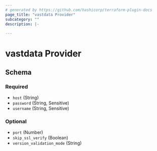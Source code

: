 ```yaml
---
# generated by https://github.com/hashicorp/terraform-plugin-docs
page_title: "vastdata Provider"
subcategory: ""
description: |-
  
---
```


# vastdata Provider





<!-- schema generated by tfplugindocs -->
## Schema

### Required

- `host` (String)
- `password` (String, Sensitive)
- `username` (String, Sensitive)

### Optional

- `port` (Number)
- `skip_ssl_verify` (Boolean)
- `version_validation_mode` (String)
